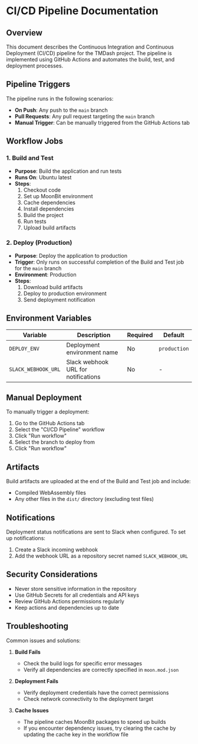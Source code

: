 # CI/CD Pipeline Documentation

## Overview
This document describes the Continuous Integration and Continuous Deployment (CI/CD) pipeline for the TMDash project. The pipeline is implemented using GitHub Actions and automates the build, test, and deployment processes.

## Pipeline Triggers

The pipeline runs in the following scenarios:
- **On Push**: Any push to the `main` branch
- **Pull Requests**: Any pull request targeting the `main` branch
- **Manual Trigger**: Can be manually triggered from the GitHub Actions tab

## Workflow Jobs

### 1. Build and Test
- **Purpose**: Build the application and run tests
- **Runs On**: Ubuntu latest
- **Steps**:
  1. Checkout code
  2. Set up MoonBit environment
  3. Cache dependencies
  4. Install dependencies
  5. Build the project
  6. Run tests
  7. Upload build artifacts

### 2. Deploy (Production)
- **Purpose**: Deploy the application to production
- **Trigger**: Only runs on successful completion of the Build and Test job for the `main` branch
- **Environment**: Production
- **Steps**:
  1. Download build artifacts
  2. Deploy to production environment
  3. Send deployment notification

## Environment Variables

| Variable | Description | Required | Default |
|----------|-------------|----------|---------|
| `DEPLOY_ENV` | Deployment environment name | No | `production` |
| `SLACK_WEBHOOK_URL` | Slack webhook URL for notifications | No | - |

## Manual Deployment

To manually trigger a deployment:
1. Go to the GitHub Actions tab
2. Select the "CI/CD Pipeline" workflow
3. Click "Run workflow"
4. Select the branch to deploy from
5. Click "Run workflow"

## Artifacts

Build artifacts are uploaded at the end of the Build and Test job and include:
- Compiled WebAssembly files
- Any other files in the `dist/` directory (excluding test files)

## Notifications

Deployment status notifications are sent to Slack when configured. To set up notifications:
1. Create a Slack incoming webhook
2. Add the webhook URL as a repository secret named `SLACK_WEBHOOK_URL`

## Security Considerations

- Never store sensitive information in the repository
- Use GitHub Secrets for all credentials and API keys
- Review GitHub Actions permissions regularly
- Keep actions and dependencies up to date

## Troubleshooting

Common issues and solutions:

1. **Build Fails**
   - Check the build logs for specific error messages
   - Verify all dependencies are correctly specified in `moon.mod.json`

2. **Deployment Fails**
   - Verify deployment credentials have the correct permissions
   - Check network connectivity to the deployment target

3. **Cache Issues**
   - The pipeline caches MoonBit packages to speed up builds
   - If you encounter dependency issues, try clearing the cache by updating the cache key in the workflow file
